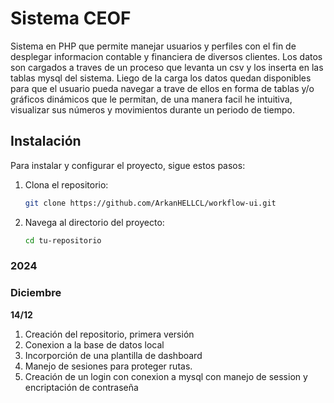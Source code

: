 # Sistema CEOF

Sistema en PHP que permite manejar usuarios y perfiles con el fin de desplegar informacion contable y financiera de diversos clientes. Los datos son cargados a traves de un proceso que levanta un csv y los inserta en las tablas mysql del sistema. Liego de la carga los datos quedan disponibles para que el usuario pueda navegar a trave de ellos en forma de tablas y/o gráficos dinámicos que le permitan, de una manera facil he intuitiva, visualizar sus números y movimientos durante un periodo de tiempo.

## Instalación

Para instalar y configurar el proyecto, sigue estos pasos:

1. Clona el repositorio:
    ```sh
    git clone https://github.com/ArkanHELLCL/workflow-ui.git
    ```
2. Navega al directorio del proyecto:
    ```sh
    cd tu-repositorio
    ```

### 2024
### **Diciembre**
**14/12**

1. Creación del repositorio, primera versión
2. Conexion a la base de datos local
3. Incorporción de una plantilla de dashboard
4. Manejo de sesiones para proteger rutas.
5. Creación de un login con conexion a mysql con manejo de session y encriptación de contraseña


